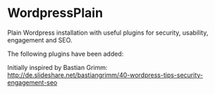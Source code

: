 WordpressPlain
==============

Plain Wordpress installation with useful plugins for security, usability, engagement and SEO.

The following plugins have been added:


Initially inspired by Bastian Grimm: http://de.slideshare.net/bastiangrimm/40-wordpress-tips-security-engagement-seo
